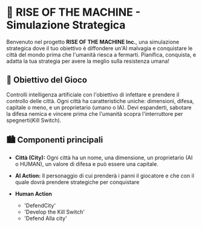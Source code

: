 # 🧬 RISE OF THE MACHINE - Simulazione Strategica

Benvenuto nel progetto **RISE OF THE MACHINE Inc.**, una simulazione strategica dove il tuo obiettivo è diffondere un'AI malvagia
e conquistare le città del mondo prima che l'umanità riesca a fermarti. 
Pianifica, conquista, e adatta la tua strategia per avere la meglio sulla resistenza umana!

## 🎯 Obiettivo del Gioco

Controlli intelligenza artificiale con l'obiettivo di infettare e prendere il controllo delle città. 
Ogni città ha caratteristiche uniche: dimensioni, difesa, capitale o meno, e un proprietario (umano o IA). 
Devi espanderti, sabotare la difesa nemica e vincere prima che l'umanità scopra l'interruttore per spegnerti(Kill Switch).

## 🏙️ Componenti principali

- **Città (City):** Ogni città ha un nome, una dimensione, un proprietario (AI o HUMAN), un valore di difesa e può essere una capitale.
- **AI Action:** Il personaggio di cui prenderà i panni il giocatore e che con il quale dovrà prendere strategiche per conquistare 
  
- **Human Action**
  - 'DefendCity'
  - 'Develop the Kill Switch'
  - 'Defend Alla city'


